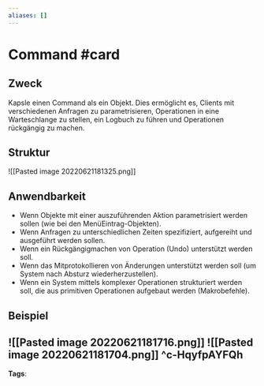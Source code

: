 ```yaml
---
aliases: []
---
```


# Command #card
## Zweck
Kapsle einen Command als ein Objekt. Dies ermöglicht es, Clients mit verschiedenen Anfragen zu parametrisieren, Operationen in eine Warteschlange zu stellen, ein Logbuch zu führen und Operationen rückgängig zu machen.
## Struktur
![[Pasted image 20220621181325.png]]
## Anwendbarkeit
- Wenn Objekte mit einer auszuführenden Aktion parametrisiert werden sollen (wie bei den MenüEintrag-Objekten).
- Wenn Anfragen zu unterschiedlichen Zeiten spezifiziert, aufgereiht und ausgeführt werden sollen.
- Wenn ein Rückgängigmachen von Operation (Undo) unterstützt werden soll.
- Wenn das Mitprotokollieren von Änderungen unterstützt werden soll (um System nach Absturz wiederherzustellen).
- Wenn ein System mittels komplexer Operationen strukturiert werden soll, die aus primitiven Operationen aufgebaut werden (Makrobefehle).
## Beispiel
![[Pasted image 20220621181716.png]]
![[Pasted image 20220621181704.png]]
^c-HqyfpAYFQh
---
**Tags**: 
